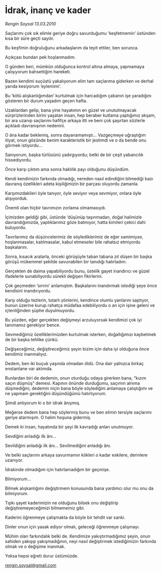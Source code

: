 # İdrak, inanç ve kader

*Rengin Soysal 13.03.2010*

<div class="yazi"><p>Saçlarımı çok sık elimle geriye doğru savurduğumu ‘keşfetmemin’ üstünden kısa bir süre geçti sayılır.</p>
<p>Bu keşfimin doğruluğunu arkadaşlarım da teyit ettiler, ben sorunca.</p>
<p>Açıkçası bundan pek hoşlanmadım.</p>
<p>O günden beri, mümkün olduğunca kontrol altına almaya, yapmamaya çalışıyorum bahsettiğim hareketi.</p>
<p>Bazen kendimi suçüstü yakalıyorum elim tam saçlarıma giderken ve derhal yarıda kesiyorum ‘eylemimi’.</p>
<p>Bu ‘kötü alışkanlığımdan’ kurtulmak için harcadığım çabanın işe yaradığını gösteren bir durum yaşadım geçen hafta.</p>
<p>Uzaklardan gelip, bana yine hayatımın en güzel ve unutulmayacak sürprizlerinden birini yaşatan insan, hep beraber kutlama yaptığımız akşam, bir ara uzanıp saçlarımı hafifçe arkaya itti ve beni çok şaşırtan sözlerle açıkladı davranışının nedenini.</p>
<p>O âna kadar beklemiş, sonra dayanamamıştı... Vazgeçmeye uğraştığım itiyat, onun gözünde benim karakteristik bir jestimdi ve o da bende onu görmek istiyordu...</p>
<p>Sanıyorum, başka türlüsünü yadırgıyordu; belki de bir çeşit yabancılık hissediyordu.</p>
<p>Önce karşı çıktım ama sonra haklılık payı olduğunu düşündüm.</p>
<p>Kendi kendimizin farkında olmadığı, nereden nasıl edindiğini bilmediği bazı davranış özellikleri adeta kişiliğimizin bir parçası oluyordu zamanla.</p>
<p>Karşımızdakileri öyle tanıyor, öyle seviyor veya sevmiyor, onlara öyle alışıyorduk.</p>
<p>Önemli olan hiçbir tavrımızın zorlama olmamasıydı.</p>
<p>İçimizden geldiği gibi, üstünde ‘düşünüp taşınmadan, doğal halimizle davrandığımızda, yaptıklarımız göze batmıyor, hatta kimileri çekici dahi buluyordu.</p>
<p>Tavırlarımız da düşüncelerimiz de söylediklerimiz de eğer samimiyse, hoşlanmasalar, katılmasalar, kabul etmeseler bile rahatsız etmiyordu başkalarını.</p>
<p>Sonra, kısacık aralarla, önceki görüşüyle taban tabana zıt düşen bir başka görüşü mükemmel şekilde savunabilen bir tanıdığı hatırladım.</p>
<p>Gerçekten de daima yapabiliyordu bunu, üstelik gayet inandırıcı ve güzel ifadelerle sunabiliyordu sürekli değişen fikirlerini.</p>
<p>Çok geçmeden ‘sırrını’ anlamıştım. Başkalarını inandırmak istediği şeye önce kendisini inandırıyordu.</p>
<p>Karşı olduğu tezlerin, tutarlı yönlerini, kendince olumlu yanlarını saptıyor, bunun üzerine kurup rahatça müdafaa edebiliyordu o an için işine geleni ve içtenliğinden şüphe duyulmuyordu.</p>
<p>Bu yüzden, eğer gerçekten değişmeyi arzuluyorsak kendimizi çok iyi tanımamız gerekiyor bence.</p>
<p>Sevmediğimiz özelliklerimizden kurtulmak isterken, doğallığımızı kaybetmek de bir başka tehlike çünkü.</p>
<p>Değişeceğimiz, değiştireceğimiz şeyin bizim için daha iyi olduğuna önce kendimiz inanmalıyız.</p>
<p>Dedem, ben iki buçuk yaşında olmadan öldü. Ona dair yalnızca birkaç enstantane var aklımda.</p>
<p>Bunlardan biri de dedemin, onun oturduğu odaya girerken bana, “kızım saçın düşmüş” demesi. Kapının önünde durduğumu, saçımın alnıma düşmediğini, dedemin niçin bana böyle söylediğini anlamaya çalıştığımı ve ne yapmam gerektiğini düşündüğümü hatırlıyorum.</p>
<p>Şimdi anlıyorum ki o bir idrak ânıymış.</p>
<p>Meğerse dedem bana hep söylermiş bunu ve ben elimin tersiyle saçlarımı geriye atarmışım. O halim hoşuna gidermiş.</p>
<p>Demek ki insan, hayatında bir şeyi ilk kavradığı anları unutmuyor.</p>
<p>Sevdiğini anladığı ilk ânı...</p>
<p>Sevildiğini anladığı ilk ânı... Sevilmediğini anladığı ânı.</p>
<p>Ve belki saçlarımı arkaya savurmamın kökleri o kadar eskilere, derinlere uzanıyor.</p>
<p>İdrakinde olmadığım için hatırlamadığım bir geçmişe.</p>
<p>Bilmiyorum...</p>
<p>Bilmek alışkanlığımı değiştirmem konusunda bana yardımcı olur mu onu da bilmiyorum.</p>
<p>Tıpkı şayet kaderimizin ne olduğunu bilsek onu değiştirip değiştiremeyeceğimizi bilmememiz gibi.</p>
<p>Kaderini öğrenmeye çalışmakta da böyle bir tehdit var sanki.</p>
<p>Dinler onun için yasak ediyor olmalı, geleceği öğrenmeye çalışmayı.</p>
<p>Mühim olan farkındalık belki de. Kendimize yakıştırmadığımız şeyin, onun sahiden yakışıp yakışmadığının, neyi nasıl değiştirmek istediğimizin farkında olmak ve o değişime inanmak.</p>
<p>Yoksa hepsi eğreti durur üstümüzde.</p>
<p><a href="mailto:rengin.soysal@gmail.com">rengin.soysal@gmail.com</a></p>
</div>
